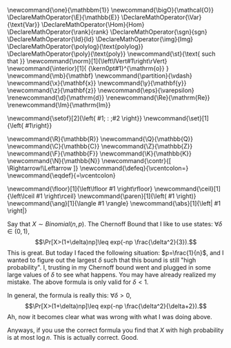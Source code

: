 \newcommand{\one}{\mathbbm{1}}
\newcommand{\bigO}{\mathcal{O}}
\DeclareMathOperator{\E}{\mathbb{E}}
\DeclareMathOperator{\Var}{\text{Var}}
\DeclareMathOperator{\Hom}{Hom}
\DeclareMathOperator{\rank}{rank}
\DeclareMathOperator{\sgn}{sgn}
\DeclareMathOperator{\Id}{Id}
\DeclareMathOperator{\img}{Img}
\DeclareMathOperator{\polylog}{\text{polylog}}
\DeclareMathOperator{\poly}{\text{poly}}
\newcommand{\st}{\text{ such that }}
\newcommand{\norm}[1]{\left\lVert#1\right\rVert}
\newcommand{\interior}[1]{ {\kern0pt#1}^{\mathrm{o}} }
\newcommand{\mb}{\mathbf}
\newcommand{\partition}{\vdash}
\newcommand{\x}{\mathbf{x}}
\newcommand{\y}{\mathbf{y}}
\newcommand{\z}{\mathbf{z}}
\newcommand{\eps}{\varepsilon}
\renewcommand{\d}{\mathrm{d}}
\renewcommand{\Re}{\mathrm{Re}}
\renewcommand{\Im}{\mathrm{Im}}

\newcommand{\setof}[2]{\left\{ #1\; : \;#2 \right\}}
\newcommand{\set}[1]{\left\{ #1\right\}}

\newcommand{\R}{\mathbb{R}}
\newcommand{\Q}{\mathbb{Q}}
\newcommand{\C}{\mathbb{C}}
\newcommand{\Z}{\mathbb{Z}}
\newcommand{\F}{\mathbb{F}}
\newcommand{\K}{\mathbb{K}}
\newcommand{\N}{\mathbb{N}}
\newcommand{\contr}{\[ \Rightarrow\!\Leftarrow \]}
\newcommand{\defeq}{\vcentcolon=}
\newcommand{\eqdef}{=\vcentcolon}

\newcommand{\floor}[1]{\left\lfloor #1 \right\rfloor}
\newcommand{\ceil}[1]{\left\lceil #1 \right\rceil}
\newcommand{\paren}[1]{\left( #1 \right)}
\newcommand{\ang}[1]{\langle #1 \rangle}
\newcommand{\abs}[1]{\left| #1 \right|}

Say that $X\sim Binomial(n,p)$. The Chernoff Bound that I like to use
states:  $\forall \delta\in (0,1)$,
$$\Pr[X>(1+\delta)np]\leq exp(-np \frac{\delta^2}{3}).$$
This is great. But today I faced the following situation:
$p=\frac{1}{n}$, and I wanted to figure out the largest $\delta$
such that this bound is still "high probability".
I, trusting in my Chernoff bound went and plugged in some large values of $\delta$ to see what happens.
You may have already realized my mistake. The above formula is
only valid for $\delta < 1$.

In general, the formula is really this: $\forall \delta > 0,$
$$\Pr[X>(1+\delta)np]\leq exp(-np \frac{\delta^2}{\delta+2}).$$
 Ah, now it becomes clear what was wrong with what I was doing
 above.

 Anyways, if you use the correct formula you find that $X$ with
 high probability is at most $\log n$. This is actually correct.
 Good.
